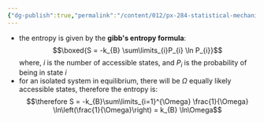 ```yaml
---
{"dg-publish":true,"permalink":"/content/012/px-284-statistical-mechanics/c-entropy-and-temperature/px-285-c5-general-definition-of-entropy/","created":"2024-11-25T10:50:32.000+00:00","updated":"2024-11-26T13:01:53.697+00:00"}
---
```


- the entropy is given by the **gibb's entropy formula**: 
$$\boxed{S = -k_{B} \sum\limits_{i}P_{i} \ln P_{i}}$$
	where, $i$ is the number of accessible states, and $P_{i}$ is the probability of being in state $i$
- for an isolated system in equilibrium, there will be $\Omega$ equally likely accessible states, therefore the entropy is: 
$$\therefore S = -k_{B}\sum\limits_{i=1}^{\Omega} \frac{1}{\Omega} \ln\left(\frac{1}{\Omega}\right) = k_{B} \ln\Omega$$
